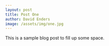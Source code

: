 ```yaml
---
layout: post
title: Post One
author: David Enders
image: /assets/img/one.jpg
---
```


This is a sample blog post to fill up some space.
